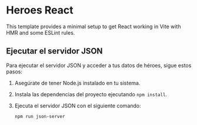 # Heroes React

This template provides a minimal setup to get React working in Vite with HMR and some ESLint rules.

## Ejecutar el servidor JSON

Para ejecutar el servidor JSON y acceder a tus datos de héroes, sigue estos pasos:

1. Asegúrate de tener Node.js instalado en tu sistema.
2. Instala las dependencias del proyecto ejecutando `npm install`.
3. Ejecuta el servidor JSON con el siguiente comando:

   ```bash
   npm run json-server
